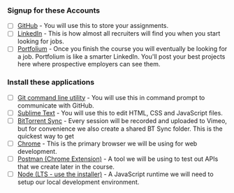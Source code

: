 
### Signup for these Accounts
* [ ] [GitHub](https://www.github.com) - You will use this to store your assignments.
* [ ] [LinkedIn](https://www.linkedin.com) - This is how almost all recruiters will find you when you start looking for jobs.
* [ ] [Portfolium](https://www.portfolium.com) - Once you finish the course you will eventually be looking for a job. Portfolium is like a smarter LinkedIn. You'll post your best projects here where prospective employers can see them.

### Install these applications
* [ ] [Git command line utility](https://www.git-scm.com) - You will use this in command prompt to communicate with GitHub.
* [ ] [Sublime Text](http://www.sublimetext.com/) - You will use this to edit HTML, CSS and JavaScript files.
* [ ] [BitTorrent Sync](https://www.getsync.com/) - Every session will be recorded and uploaded to Vimeo, but for convenience we also create a shared BT Sync folder. This is the quickest way to get
* [ ] [Chrome](https://www.google.com/chrome/) - This is the primary browser we will be using for web development.
* [ ] [Postman (Chrome Extension)](https://www.getpostman.com/) - A tool we will be using to test out APIs that we create later in the course. 
* [ ] [Node (LTS - use the installer)](https://nodejs.org/en/download/) - A JavaScript runtime we will need to setup our local development environment.